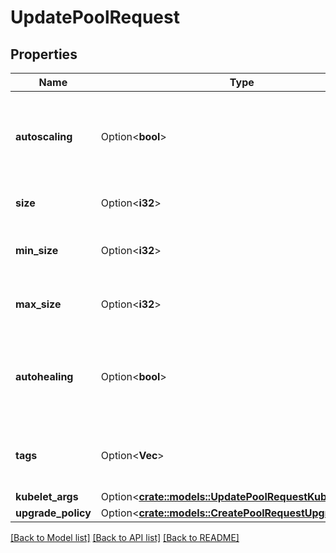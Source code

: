 # UpdatePoolRequest

## Properties

Name | Type | Description | Notes
------------ | ------------- | ------------- | -------------
**autoscaling** | Option<**bool**> | The new value for the enablement of autoscaling for the pool | [optional]
**size** | Option<**i32**> | The new size for the pool | [optional]
**min_size** | Option<**i32**> | The new minimun size for the pool | [optional]
**max_size** | Option<**i32**> | The new maximum size for the pool | [optional]
**autohealing** | Option<**bool**> | The new value for the enablement of autohealing for the pool | [optional]
**tags** | Option<**Vec<String>**> | The new tags associated with the pool | [optional]
**kubelet_args** | Option<[**crate::models::UpdatePoolRequestKubeletArgs**](UpdatePool_request_kubelet_args.md)> |  | [optional]
**upgrade_policy** | Option<[**crate::models::CreatePoolRequestUpgradePolicy**](CreatePool_request_upgrade_policy.md)> |  | [optional]

[[Back to Model list]](../README.md#documentation-for-models) [[Back to API list]](../README.md#documentation-for-api-endpoints) [[Back to README]](../README.md)


